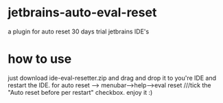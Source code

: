 # jetbrains-auto-eval-reset
a plugin for auto reset 30 days trial jetbrains IDE's
# how to use
just download ide-eval-resetter.zip and drag and drop it to you're IDE and restart the IDE.
for auto reset -->  menubar-->help-->eval reset ///tick the "Auto reset before per restart" checkbox.
enjoy it :)
